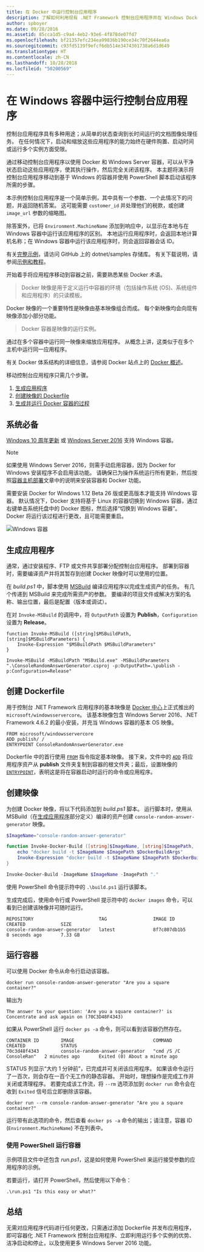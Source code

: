 ```yaml
---
title: 在 Docker 中运行控制台应用程序
description: 了解如何利用现有 .NET Framework 控制台应用程序并在 Windows Docker 容器中运行该程序。
author: spboyer
ms.date: 09/28/2016
ms.assetid: 85cca1d5-c9a4-4eb2-93e6-4f878de07fd7
ms.openlocfilehash: bf21357efc234ea99836b190ce34c70f2644ea6a
ms.sourcegitcommit: c93fd5139f9efcf6db514e3474301738a6d1d649
ms.translationtype: HT
ms.contentlocale: zh-CN
ms.lasthandoff: 10/28/2018
ms.locfileid: "50200569"
---
```

# <a name="running-console-applications-in-windows-containers"></a>在 Windows 容器中运行控制台应用程序

控制台应用程序具有多种用途；从简单的状态查询到长时间运行的文档图像处理任务。 在任何情况下，启动和缩放这些应用程序的能力始终在硬件购置、启动时间或运行多个实例方面受限。

通过移动控制台应用程序以使用 Docker 和 Windows Server 容器，可以从干净状态启动这些应用程序，使其执行操作，然后完全关闭该程序。 本主题将演示将控制台应用程序移动到基于 Windows 的容器并使用 PowerShell 脚本启动该程序所需的步骤。

本示例控制台应用程序是一个简单示例，其中具有一个参数、一个此情况下的问题，并返回随机答案。 这可能需要 `customer_id` 并处理他们的税款，或创建 `image_url` 参数的缩略图。

除答案外，已将 `Environment.MachineName` 添加到响应中，以显示在本地与在 Windows 容器中运行该应用程序的区别。 本地运行应用程序时，会返回本地计算机名称；在 Windows 容器中运行该应用程序时，则会返回容器会话 ID。

有关[完整示例](https://github.com/dotnet/samples/tree/master/framework/docker/ConsoleRandomAnswerGenerator)，请访问 GitHub 上的 dotnet/samples 存储库。 有关下载说明，请参阅[示例和教程](../../samples-and-tutorials/index.md#viewing-and-downloading-samples)。

开始着手将应用程序移动到容器之前，需要熟悉某些 Docker 术语。

> Docker 映像是用于定义运行中容器的环境（包括操作系统 (OS)、系统组件和应用程序）的只读模板。

Docker 映像的一个重要特性是映像由基本映像组合而成。 每个新映像均会向现有映像添加小部分功能。 

> Docker 容器是映像的运行实例。 

通过在多个容器中运行同一映像来缩放应用程序。
从概念上讲，这类似于在多个主机中运行同一应用程序。

有关 Docker 体系结构的详细信息，请参阅 Docker 站点上的 [Docker 概述](https://docs.docker.com/engine/understanding-docker/)。 

移动控制台应用程序只需几个步骤。

1. [生成应用程序](#building-the-application)
1. [创建映像的 Dockerfile](#creating-the-dockerfile)
1. [生成并运行 Docker 容器的过程](#creating-the-image)

## <a name="prerequisites"></a>系统必备
[Windows 10 周年更新](https://www.microsoft.com/en-us/software-download/windows10/) 或 [Windows Server 2016](https://www.microsoft.com/en-us/cloud-platform/windows-server) 支持 Windows 容器。

> [!NOTE]
>如果使用 Windows Server 2016，则需手动启用容器，因为 Docker for Windows 安装程序不会启用该功能。 请确保已为操作系统运行所有更新，然后按照[容器主机部署](/virtualization/windowscontainers/deploy-containers/deploy-containers-on-server)文章中的说明来安装容器和 Docker 功能。

需要安装 Docker for Windows 1.12 Beta 26 版或更高版本才能支持 Windows 容器。 默认情况下，Docker 支持将基于 Linux 的容器切换到 Windows 容器，通过右键单击系统托盘中的 Docker 图标，然后选择“切换到 Windows 容器”。 Docker 将运行该过程进行更改，且可能需要重启。

![Windows 容器](./media/console/SwitchContainer.png)

## <a name="building-the-application"></a>生成应用程序
通常，通过安装程序、FTP 或文件共享部署分配控制台应用程序。 部署到容器时，需要编译资产并将其暂存到创建 Docker 映像时可以使用的位置。

在 *build.ps1* 中，脚本使用 [MSBuild](/visualstudio/msbuild/msbuild) 编译应用程序以完成生成资产的任务。 有几个传递到 MSBuild 来完成所需资产的参数。 要编译的项目文件或解决方案的名称、输出位置，最后是配置（版本或调试）。

在对 `Invoke-MSBuild` 的调用中，将 `OutputPath` 设置为 **Publish**，`Configuration` 设置为 **Release**。 

```
function Invoke-MSBuild ([string]$MSBuildPath, [string]$MSBuildParameters) {
    Invoke-Expression "$MSBuildPath $MSBuildParameters"
}

Invoke-MSBuild -MSBuildPath "MSBuild.exe" -MSBuildParameters ".\ConsoleRandomAnswerGenerator.csproj -p:OutputPath=.\publish -p:Configuration=Release"
```

## <a name="creating-the-dockerfile"></a>创建 Dockerfile
用于控制台 .NET Framework 应用程序的基本映像是 [Docker 中心](https://hub.docker.com/r/microsoft/windowsservercore/)上正式推出的 `microsoft/windowsservercore`。 该基本映像包含 Windows Server 2016、.NET Framework 4.6.2 的最小安装，并充当 Windows 容器的基本 OS 映像。

```
FROM microsoft/windowsservercore
ADD publish/ /
ENTRYPOINT ConsoleRandomAnswerGenerator.exe
```
Dockerfile 中的首行使用 [`FROM`](https://docs.docker.com/engine/reference/builder/#/from) 指令指定基本映像。 接下来，文件中的 [`ADD`](https://docs.docker.com/engine/reference/builder/#/add) 将应用程序资产从 **publish** 文件夹复制到容器的根文件夹；最后，设置映像的 [`ENTRYPOINT`](https://docs.docker.com/engine/reference/builder/#/entrypoint)，表明这是将在容器启动时运行的命令或应用程序。 

## <a name="creating-the-image"></a>创建映像
为创建 Docker 映像，将以下代码添加到 *build.ps1* 脚本。 运行脚本时，使用从 MSBuild（在[生成应用程序](#building-the-application)部分定义）编译的资产创建 `console-random-answer-generator` 映像。

```powershell
$ImageName="console-random-answer-generator"

function Invoke-Docker-Build ([string]$ImageName, [string]$ImagePath, [string]$DockerBuildArgs = "") {
    echo "docker build -t $ImageName $ImagePath $DockerBuildArgs"
    Invoke-Expression "docker build -t $ImageName $ImagePath $DockerBuildArgs"
}

Invoke-Docker-Build -ImageName $ImageName -ImagePath "."
```

使用 PowerShell 命令提示符中的 `.\build.ps1` 运行该脚本。

生成完成后，使用命令行或 PowerShell 提示符中的 `docker images` 命令，可以看到已创建该映像并可随时运行。

```
REPOSITORY                        TAG                 IMAGE ID            CREATED             SIZE
console-random-answer-generator   latest              8f7c807db1b5        8 seconds ago       7.33 GB
```

## <a name="running-the-container"></a>运行容器
可以使用 Docker 命令从命令行启动该容器。

```
docker run console-random-answer-generator "Are you a square container?"
```

输出为

```
The answer to your question: 'Are you a square container?' is Concentrate and ask again on (70C3D48F4343)
```

如果从 PowerShell 运行 `docker ps -a` 命令，则可以看到该容器仍然存在。

```
CONTAINER ID        IMAGE                             COMMAND                  CREATED             STATUS                          
70c3d48f4343        console-random-answer-generator   "cmd /S /C ConsoleRan"   2 minutes ago       Exited (0) About a minute ago      
```

STATUS 列显示“大约 1 分钟前”，已完成并可关闭该应用程序。 如果该命令运行了一百次，则会存在一百个无工作的静态容器。 开始时，理想操作是完成工作并关闭或清理程序。 若要完成该工作流，将 `--rm` 选项添加到 `docker run` 命令会在收到 `Exited` 信号后立即删除该容器。

```
docker run --rm console-random-answer-generator "Are you a square container?"
```

运行带有此选项的命令，然后查看 `docker ps -a` 命令的输出；请注意，容器 ID (`Environment.MachineName`) 不在列表中。

### <a name="running-the-container-using-powershell"></a>使用 PowerShell 运行容器
示例项目文件中还包含 *run.ps1*，这是如何使用 PowerShell 来运行接受参数的应用程序的示例。

若要运行，请打开 PowerShell，然后使用以下命令：

```
.\run.ps1 "Is this easy or what?"
```

## <a name="summary"></a>总结
无需对应用程序代码进行任何更改，只需通过添加 Dockerfile 并发布应用程序，即可容器化 .NET Framework 控制台应用程序、立即利用运行多个实例的优势、洁净启动和停止，以及使用更多 Windows Server 2016 功能。

